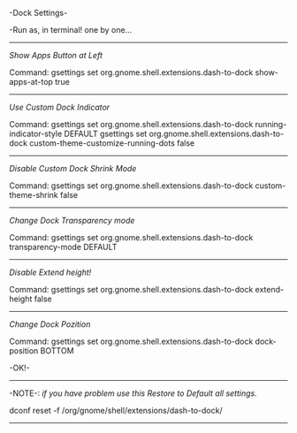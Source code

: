
-Dock Settings-

-Run as, in terminal! one by one...
_______________________________________________________________________________________________

*Show Apps Button at Left*

Command:
gsettings set org.gnome.shell.extensions.dash-to-dock show-apps-at-top true

_______________________________________________________________________________________________

*Use Custom Dock Indicator*

Command:
gsettings set org.gnome.shell.extensions.dash-to-dock running-indicator-style DEFAULT
gsettings set org.gnome.shell.extensions.dash-to-dock custom-theme-customize-running-dots false

_______________________________________________________________________________________________

*Disable Custom Dock Shrink Mode*

Command:
gsettings set org.gnome.shell.extensions.dash-to-dock custom-theme-shrink false

_______________________________________________________________________________________________

*Change Dock Transparency mode*

Command:
gsettings set org.gnome.shell.extensions.dash-to-dock transparency-mode DEFAULT

_______________________________________________________________________________________________

*Disable Extend height!*

Command:
gsettings set org.gnome.shell.extensions.dash-to-dock extend-height false

_______________________________________________________________________________________________

*Change Dock Pozition*

Command:
gsettings set org.gnome.shell.extensions.dash-to-dock dock-position BOTTOM


-OK!-

_______________________________________________________________________________________________

-NOTE-: 
*if you have problem use this Restore to Default all settings.*

dconf reset -f /org/gnome/shell/extensions/dash-to-dock/
_______________________________________________________________________________________________
